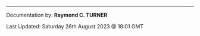 #





---

Documentation by: **Raymond C. TURNER**

Last Updated: Saturday 26th August 2023 @ 18:01 GMT